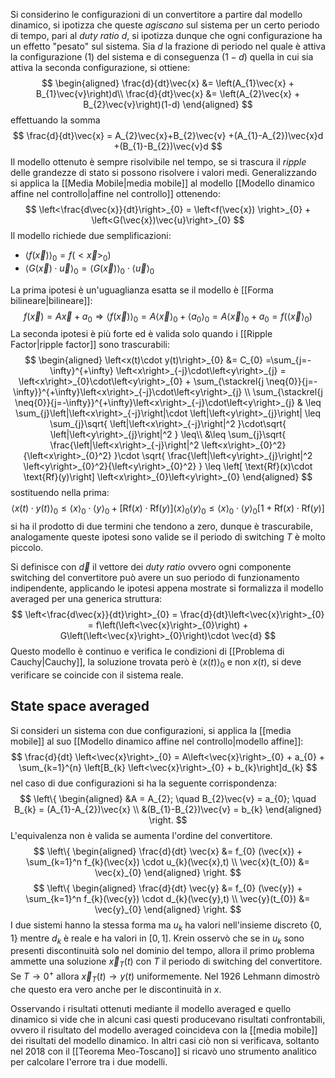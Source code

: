 Si considerino le configurazioni di un convertitore a partire dal modello dinamico, si ipotizza che queste *agiscano* sul sistema per un certo periodo di tempo, pari al *duty ratio* $d$, si ipotizza dunque che ogni configurazione ha un effetto "pesato" sul sistema.
Sia $d$ la frazione di periodo nel quale è attiva la configurazione (1) del sistema e di conseguenza $(1-d)$ quella in cui sia attiva la seconda configurazione, si ottiene:
$$
\begin{aligned}
\frac{d}{dt}\vec{x} &= \left(A_{1}\vec{x} + B_{1}\vec{v}\right)d\\
\frac{d}{dt}\vec{x} &= \left(A_{2}\vec{x} + B_{2}\vec{v}\right)(1-d)
\end{aligned}
$$
effettuando la somma
$$
\frac{d}{dt}\vec{x} = A_{2}\vec{x}+B_{2}\vec{v} +(A_{1}-A_{2})\vec{x}d +(B_{1}-B_{2})\vec{v}d
$$
Il modello ottenuto è sempre risolvibile nel tempo, se si trascura il *ripple* delle grandezze di stato si possono risolvere i valori medi.
Generalizzando si applica la [[Media Mobile|media mobile]] al modello [[Modello dinamico affine nel controllo|affine nel controllo]] ottenendo:
$$
\left<\frac{d\vec{x}}{dt}\right>_{0} = \left<f(\vec{x}) \right>_{0} + \left<G(\vec{x})\vec{u}\right>_{0}
$$
Il modello richiede due semplificazioni:
- $\left<f (\vec{x})\right>_{0} = f(<\vec{x}>_{0})$
- $\left<G(\vec{x})\cdot \vec{u}\right>_{0}=\left<G (\vec{x})\right>_{0}\cdot\left<\vec{u}\right>_{0}$

La prima ipotesi è un'uguaglianza esatta se il modello è [[Forma bilineare|bilineare]]:
$$
f(\vec{x}) = A \vec{x} + a_{0} \Rightarrow \left<f(\vec{x})\right>_{0} = A\left<\vec{x}\right>_{0} + \left<a_{0}\right>_{0} = A\left<\vec{x}\right>_{0} + a_{0} = f(\left<\vec{x}\right>_{0})
$$
La seconda ipotesi è più forte ed è valida solo quando i [[Ripple Factor|ripple factor]] sono trascurabili:
$$
\begin{aligned}
\left<x(t)\cdot y(t)\right>_{0} &= C_{0} =\sum_{j=-\infty}^{+\infty} \left<x\right>_{-j}\cdot\left<y\right>_{j} = \left<x\right>_{0}\cdot\left<y\right>_{0} + \sum_{\stackrel{j \neq{0}}{j=-\infty}}^{+\infty}\left<x\right>_{-j}\cdot\left<y\right>_{j} \\
\sum_{\stackrel{j \neq{0}}{j=-\infty}}^{+\infty}\left<x\right>_{-j}\cdot\left<y\right>_{j} & \leq \sum_{j}\left|\left<x\right>_{-j}\right|\cdot \left|\left<y\right>_{j}\right| \leq \sum_{j}\sqrt{ \left|\left<x\right>_{-j}\right|^2 }\cdot\sqrt{ \left|\left<y\right>_{j}\right|^2 } \leq\\
&\leq \sum_{j}\sqrt{ \frac{\left|\left<x\right>_{-j}\right|^2 \left<x\right>_{0}^2}{\left<x\right>_{0}^2} }\cdot \sqrt{ \frac{\left|\left<y\right>_{j}\right|^2 \left<y\right>_{0}^2}{\left<y\right>_{0}^2} } \leq \left[ \text{Rf}(x)\cdot \text{Rf}(y)\right] \left<x\right>_{0}\left<y\right>_{0}
\end{aligned}
$$
sostituendo nella prima:
$$
\left<x(t)\cdot y(t)\right>_{0} \leq \left<x\right>_{0}\cdot\left<y\right>_{0} +\left[ \text{Rf}(x)\cdot \text{Rf}(y)\right] \left<x\right>_{0}\left<y\right>_{0} \leq \left<x\right>_{0}\cdot\left<y\right>_{0} \left[1+ \text{Rf}(x)\cdot \text{Rf}(y) \right]
$$
si ha il prodotto di due termini che tendono a zero, dunque è trascurabile, analogamente queste ipotesi sono valide se il periodo di switching $T$ è molto piccolo.

Si definisce con $\vec{d}$ il vettore dei *duty ratio* ovvero ogni componente switching del convertitore può avere un suo periodo di funzionamento indipendente, applicando le ipotesi appena mostrate si formalizza il modello averaged per una generica struttura:
$$
\left<\frac{d\vec{x}}{dt}\right>_{0} = \frac{d}{dt}\left<\vec{x}\right>_{0} = f\left(\left<\vec{x}\right>_{0}\right) + G\left(\left<\vec{x}\right>_{0}\right)\cdot \vec{d}
$$
Questo modello è continuo e verifica le condizioni di [[Problema di Cauchy|Cauchy]], la soluzione trovata però è $\left<x(t)\right>_{0}$ e non $x(t)$, si deve verificare se coincide con il sistema reale.
## State space averaged
Si consideri un sistema con due configurazioni, si applica la [[media mobile]] al suo [[Modello dinamico affine nel controllo|modello affine]]: 
$$
\frac{d}{dt} \left<\vec{x}\right>_{0} = A\left<\vec{x}\right>_{0} + a_{0} + \sum_{k=1}^{n} \left[B_{k} \left<\vec{x}\right>_{0} + b_{k}\right]d_{k}
$$
nel caso di due configurazioni si ha la seguente corrispondenza:
$$
\left\{ 
\begin{aligned}
&A = A_{2}; \quad  B_{2}\vec{v} = a_{0}; \quad  B_{k} = (A_{1}-A_{2})\vec{x} \\ 
&(B_{1}-B_{2})\vec{v} = b_{k}
\end{aligned}
\right.
$$
L'equivalenza non è valida se aumenta l'ordine del convertitore.
$$
\left\{
\begin{aligned}
\frac{d}{dt} \vec{x} &= f_{0} (\vec{x}) + \sum_{k=1}^n f_{k}(\vec{x}) \cdot u_{k}(\vec{x},t) \\
\vec{x}(t_{0}) &= \vec{x}_{0}
\end{aligned}
\right.
$$
$$
\left\{
\begin{aligned}
\frac{d}{dt} \vec{y} &= f_{0} (\vec{y}) + \sum_{k=1}^n f_{k}(\vec{y}) \cdot d_{k}(\vec{y},t) \\
\vec{y}(t_{0}) &= \vec{y}_{0}
\end{aligned}
\right.
$$
I due sistemi hanno la stessa forma ma $u_k$ ha valori nell'insieme discreto $\{0,1\}$ mentre $d_k$ è reale e ha valori in $[0,1]$. 
Krein osservò che se in $u_k$ sono presenti discontinuità solo nel dominio del tempo, allora il primo problema ammette una soluzione $\vec{x}_T(t)$ con $T$ il periodo di switching del convertitore.
Se $T\to 0^+$ allora $\vec{x}_{T}(t) \to y(t)$ uniformemente.
Nel 1926 Lehmann dimostrò che questo era vero anche per le discontinuità in $x$.

Osservando i risultati ottenuti mediante il modello averaged e quello dinamico si vide che in alcuni casi questi producevano risultati confrontabili, ovvero il risultato del modello averaged coincideva con la [[media mobile]] dei risultati del modello dinamico. In altri casi ciò non si verificava, soltanto nel 2018 con il [[Teorema Meo-Toscano]] si ricavò uno strumento analitico per calcolare l'errore tra i due modelli.
